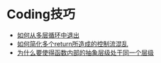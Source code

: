 # Coding技巧

* [如何从多层循环中退出](HowToBreakOutOfMultiLayerLoops.md)
* [如何简化多个return所造成的控制流混乱](HowToSimpleControlFlowForMultiReturn.md)
* [为什么要使得函数内部的抽象层级处于同一个层级](WhySameAbstractLevelInOneFunction.md)